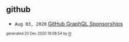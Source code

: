 ## github


* <code>Aug 03, 2020</code> [GitHub GraphQL Sponsorships](2020-08-03T11-03-49-graphql_sponsorships.md)

<sup><sub>generated 20 Dec 2020 18:08:54 by <a href='https://github.com/senorprogrammer/til'>til</a></sub></sup>
